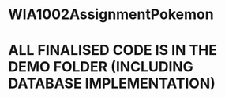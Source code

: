 # WIA1002AssignmentPokemon

# ALL FINALISED CODE IS IN THE DEMO FOLDER (INCLUDING DATABASE IMPLEMENTATION)


